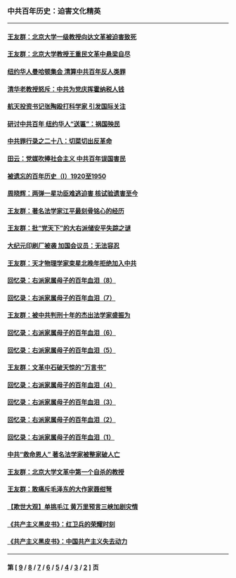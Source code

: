 ### 中共百年历史：迫害文化精英
---
#### [王友群：北京大学一级教授向达文革被迫害致死](../../pages/nf1176111/n13150966.md?10030430) 
#### [王友群：北京大学教授王重民文革中悬梁自尽](../../pages/nf1176111/n13084645.md?10030430) 
#### [纽约华人曼哈顿集会 清算中共百年反人类罪](../../pages/nf1176111/n13084157.md?10030430) 
#### [清华老教授怒斥：中共为党庆挥霍纳税人钱](../../pages/nf1176111/n13071430.md?10030430) 
#### [航天投资书记张陶殴打科学家 引发国际关注](../../pages/nf1176111/n13069132.md?10030430) 
#### [研讨中共百年 纽约华人“送匾”：祸国殃民](../../pages/nf1176111/n13057367.md?10030430) 
#### [中共罪行录之二十八：切菜切出反革命](../../pages/nf1176111/n13030600.md?10030430) 
#### [田云：党媒吹捧社会主义 中共百年误国害民](../../pages/nf1176111/n13006682.md?10030430) 
#### [被遗忘的百年历史（I）1920至1950](../../pages/nf1176111/n12986411.md?10030430) 
#### [周晓辉：两弹一星功臣难逃迫害 核试验遗害至今](../../pages/nf1176111/n12974997.md?10030430) 
#### [王友群：著名法学家江平最刻骨铭心的经历](../../pages/nf1176111/n12970787.md?10030430) 
#### [王友群：批“党天下”的大右派储安平失踪之谜](../../pages/nf1176111/n12954229.md?10030430) 
#### [大纪元印刷厂被袭 加国会议员：无法容忍](../../pages/nf1176111/n12883028.md?10030430) 
#### [王友群：天才物理学家束星北晚年拒绝加入中共](../../pages/nf1176111/n12792913.md?10030430) 
#### [回忆录：右派家属母子的百年血泪（8）](../../pages/nf1176111/n12706196.md?10030430) 
#### [回忆录：右派家属母子的百年血泪（7）](../../pages/nf1176111/n12706191.md?10030430) 
#### [王友群：被中共判刑十年的杰出法学家盛振为](../../pages/nf1176111/n12706141.md?10030430) 
#### [回忆录：右派家属母子的百年血泪（6）](../../pages/nf1176111/n12698863.md?10030430) 
#### [回忆录：右派家属母子的百年血泪（5）](../../pages/nf1176111/n12692515.md?10030430) 
#### [王友群：文革中石破天惊的“万言书”](../../pages/nf1176111/n12690994.md?10030430) 
#### [回忆录：右派家属母子的百年血泪（4）](../../pages/nf1176111/n12686410.md?10030430) 
#### [回忆录：右派家属母子的百年血泪（3）](../../pages/nf1176111/n12683820.md?10030430) 
#### [回忆录：右派家属母子的百年血泪（2）](../../pages/nf1176111/n12679738.md?10030430) 
#### [回忆录：右派家属母子的百年血泪（1）](../../pages/nf1176111/n12678112.md?10030430) 
#### [中共“救命恩人” 著名法学家被整家破人亡](../../pages/nf1176111/n12658168.md?10030430) 
#### [王友群：北京大学文革中第一个自杀的教授](../../pages/nf1176111/n12632697.md?10030430) 
#### [王友群：敢痛斥毛泽东的大作家聂绀弩](../../pages/nf1176111/n12384788.md?10030430) 
#### [【欺世大观】单挑毛江 黄万里预言三峡加剧灾情](../../pages/nf1176111/n12357101.md?10030430) 
#### [《共产主义黑皮书》：红卫兵的荣耀时刻](../../pages/nf1176111/n12190329.md?10030430) 
#### [《共产主义黑皮书》：中国共产主义失去动力](../../pages/nf1176111/n12168749.md?10030430) 

---
#### 第 [ [9](./9.md?10030430) / [8](./8.md?10030430) / [7](./7.md?10030430) / [6](./6.md?10030430) / [5](./5.md?10030430) / [4](./4.md?10030430) / [3](./3.md?10030430) / [2](./2.md?10030430) ] 页
